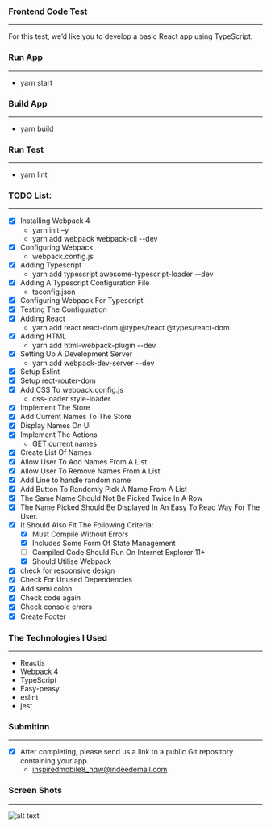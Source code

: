 ### Frontend Code Test
------

For this test, we’d like you to develop a basic React app using TypeScript.

### Run App
------

* yarn start

### Build App
------

* yarn build

### Run Test
------

* yarn lint

### TODO List:
------

* [x] Installing Webpack 4
    * yarn init –y 
    * yarn add webpack webpack-cli --dev 
* [x] Configuring Webpack
    * webpack.config.js
* [x] Adding Typescript
    * yarn add typescript awesome-typescript-loader --dev
* [x] Adding A Typescript Configuration File
    * tsconfig.json
* [x] Configuring Webpack For Typescript
* [x] Testing The Configuration
* [x] Adding React
    * yarn add react react-dom @types/react @types/react-dom
* [x] Adding HTML
    * yarn add html-webpack-plugin --dev
* [x] Setting Up A Development Server
    * yarn add webpack-dev-server --dev  
* [x] Setup Eslint
* [x] Setup rect-router-dom 
* [x] Add CSS To webpack.config.js
    * css-loader style-loader
* [x] Implement The Store
* [x] Add Current Names To The Store
* [x] Display Names On UI
* [x] Implement The Actions
    * GET current names
* [x] Create List Of Names
* [x] Allow User To Add Names From A List
* [x] Allow User To Remove Names From A List
* [x] Add Line to handle random name
* [x] Add Button To Randomly Pick A Name From A List 
* [x] The Same Name Should Not Be Picked Twice In A Row
* [x] The Name Picked Should Be Displayed In An Easy To Read Way For The User.
* [x] It Should Also Fit The Following Criteria:
    * [x] Must Compile Without Errors
    * [x] Includes Some Form Of State Management
    * [ ] Compiled Code Should Run On Internet Explorer 11+
    * [x] Should Utilise Webpack
* [x] check for responsive design
* [x] Check For Unused Dependencies
* [x] Add semi colon
* [x] Check code again
* [x] Check console errors
* [x] Create Footer

### The Technologies I Used
-------

* Reactjs
* Webpack 4
* TypeScript
* Easy-peasy
* eslint
* jest

### Submition
-------

* [x] After completing, please send us a link to a public Git repository containing your app.
    * inspiredmobile8_hqw@indeedemail.com

### Screen Shots
------

![alt text](https://i.postimg.cc/qMVxHC4P/Screenshot-2020-02-22-Type-Script-React.png)